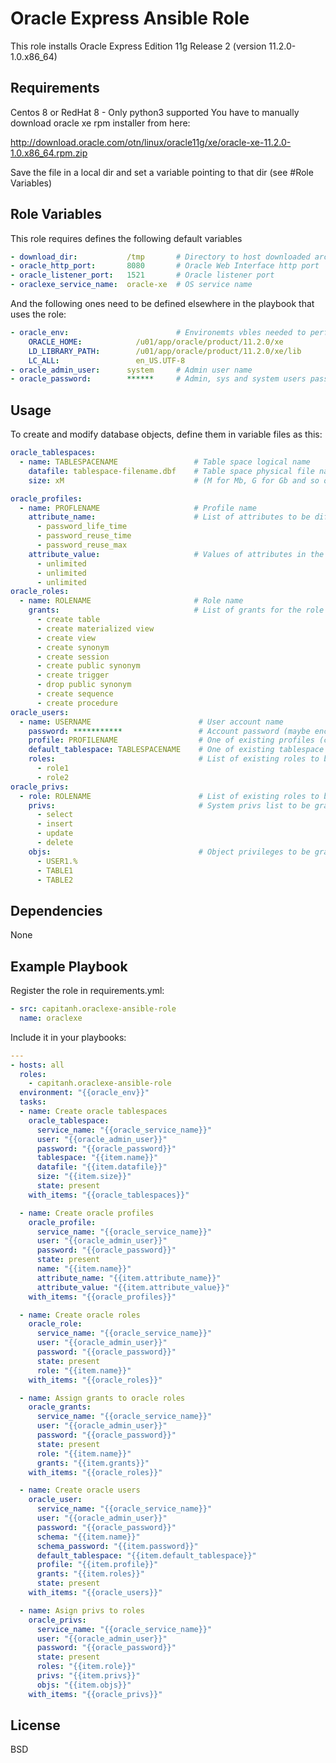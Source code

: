 Oracle Express Ansible Role
=========

This role installs Oracle Express Edition 11g Release 2 (version 11.2.0-1.0.x86_64)

Requirements
------------
Centos 8 or RedHat 8 - Only python3 supported
You have to manually download oracle xe rpm installer from here:

http://download.oracle.com/otn/linux/oracle11g/xe/oracle-xe-11.2.0-1.0.x86_64.rpm.zip

Save the file in a local dir and set a variable pointing to that dir (see #Role Variables)



Role Variables
--------------
This role requires defines the following default variables
```yaml
- download_dir:           /tmp       # Directory to host downloaded archive
- oracle_http_port:       8080       # Oracle Web Interface http port
- oracle_listener_port:   1521       # Oracle listener port
- oraclexe_service_name:  oracle-xe  # OS service name
```

And the following ones need to be defined elsewhere in the playbook that uses the role:
```yaml
- oracle_env:                        # Environemts vbles needed to perform sqlplus operations
    ORACLE_HOME:            /u01/app/oracle/product/11.2.0/xe
    LD_LIBRARY_PATH:        /u01/app/oracle/product/11.2.0/xe/lib
    LC_ALL:                 en_US.UTF-8
- oracle_admin_user:      system     # Admin user name
- oracle_password:        ******     # Admin, sys and system users passwords (maybe encripted inside a vault)
```

Usage
--------------
To create and modify database objects, define them in variable files as this:
```yaml
oracle_tablespaces:
  - name: TABLESPACENAME                 # Table space logical name
    datafile: tablespace-filename.dbf    # Table space physical file name
    size: xM                             # (M for Mb, G for Gb and so on)

oracle_profiles:
  - name: PROFLENAME                     # Profile name
    attribute_name:                      # List of attributes to be different from the defaults
      - password_life_time
      - password_reuse_time
      - password_reuse_max
    attribute_value:                     # Values of attributes in the same order
      - unlimited
      - unlimited
      - unlimited
oracle_roles:
  - name: ROLENAME                       # Role name
    grants:                              # List of grants for the role
      - create table
      - create materialized view
      - create view
      - create synonym
      - create session
      - create public synonym
      - create trigger
      - drop public synonym
      - create sequence
      - create procedure
oracle_users:
  - name: USERNAME                        # User account name
    password: ***********                 # Account password (maybe encripted inside a vault)
    profile: PROFILENAME                  # One of existing profiles (can be one of the previously defined above)
    default_tablespace: TABLESPACENAME    # One of existing tablespace (can be one of the previously defined above) or don't specify this variable to use default one
    roles:                                # List of existing roles to be applied to user (can be one of the previously defined above).
      - role1
      - role2
oracle_privs:
  - role: ROLENAME                        # List of existing roles to be granted privileges (can be one of the previously defined above). Can also be an username
    privs:                                # System privs list to be granted to this role
      - select
      - insert
      - update
      - delete
    objs:                                 # Object privileges to be granted to this role (can be one of the previously defined above). Can also be an username.
      - USER1.%
      - TABLE1
      - TABLE2
```

Dependencies
------------
None

Example Playbook
----------------
Register the role in requirements.yml:
```yaml
- src: capitanh.oraclexe-ansible-role
  name: oraclexe
```
Include it in your playbooks:
```yaml
---
- hosts: all
  roles:
    - capitanh.oraclexe-ansible-role
  environment: "{{oracle_env}}"
  tasks:
  - name: Create oracle tablespaces
    oracle_tablespace:
      service_name: "{{oracle_service_name}}"
      user: "{{oracle_admin_user}}"
      password: "{{oracle_password}}"
      tablespace: "{{item.name}}"
      datafile: "{{item.datafile}}"
      size: "{{item.size}}"
      state: present
    with_items: "{{oracle_tablespaces}}"

  - name: Create oracle profiles
    oracle_profile:
      service_name: "{{oracle_service_name}}"
      user: "{{oracle_admin_user}}"
      password: "{{oracle_password}}"
      state: present
      name: "{{item.name}}"
      attribute_name: "{{item.attribute_name}}"
      attribute_value: "{{item.attribute_value}}"
    with_items: "{{oracle_profiles}}"

  - name: Create oracle roles
    oracle_role:
      service_name: "{{oracle_service_name}}"
      user: "{{oracle_admin_user}}"
      password: "{{oracle_password}}"
      state: present
      role: "{{item.name}}"
    with_items: "{{oracle_roles}}"

  - name: Assign grants to oracle roles
    oracle_grants:
      service_name: "{{oracle_service_name}}"
      user: "{{oracle_admin_user}}"
      password: "{{oracle_password}}"
      state: present
      role: "{{item.name}}"
      grants: "{{item.grants}}"
    with_items: "{{oracle_roles}}"

  - name: Create oracle users
    oracle_user:
      service_name: "{{oracle_service_name}}"
      user: "{{oracle_admin_user}}"
      password: "{{oracle_password}}"
      schema: "{{item.name}}"
      schema_password: "{{item.password}}"
      default_tablespace: "{{item.default_tablespace}}"
      profile: "{{item.profile}}"
      grants: "{{item.roles}}"
      state: present
    with_items: "{{oracle_users}}"

  - name: Asign privs to roles
    oracle_privs:
      service_name: "{{oracle_service_name}}"
      user: "{{oracle_admin_user}}"
      password: "{{oracle_password}}"
      state: present
      roles: "{{item.role}}"
      privs: "{{item.privs}}"
      objs: "{{item.objs}}"
    with_items: "{{oracle_privs}}"

```

License
-------
BSD
